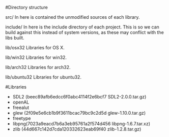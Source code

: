 #Directory structure

src/
In here is contained the unmodified sources of each library.

include/
In here is the include directory of each project. 
This is so we can build against this instead of system versions, as these may conflict with the libs built.

lib/osx32
Libraries for OS X.

lib/win32
Libraries for win32.

lib/arch32
Libraries for arch32.

lib/ubuntu32
Libraries for ubuntu32.

#Libraries
 - SDL2 (beec89afb6edcc6f0abc4114f2e6bcf7   SDL2-2.0.0.tar.gz)
 - openAL
 - freealut
 - glew (2f09e5e6cb1b9f3611bcac79bc9c2d5d  glew-1.10.0.tar.gz)
 - freetype
 - libpng(7023a9eacd7b6a3eb95761a2f574d456  libpng-1.6.7.tar.xz)
 - zlib (44d667c142d7cda120332623eab69f40  zlib-1.2.8.tar.gz)
